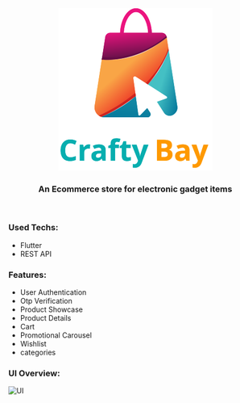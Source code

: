 <div align="center">
    <img alt="UI" src="https://github.com/Anujit-Datta/ecommerce/blob/master/assets/images/logo.svg">
</div>
<h3 align="center">An Ecommerce store for electronic gadget items</h3><br>


<h3 align="left">Used Techs:</h3>

- Flutter
- REST API


<h3 align="left">Features:</h3>

- User Authentication
- Otp Verification
- Product Showcase
- Product Details
- Cart
- Promotional Carousel
- Wishlist
- categories


<h3 align="left">UI Overview:</h3>

<img alt="UI" src="https://github.com/Anujit-Datta/ecommerce/blob/master/assets/images/ui.png">

